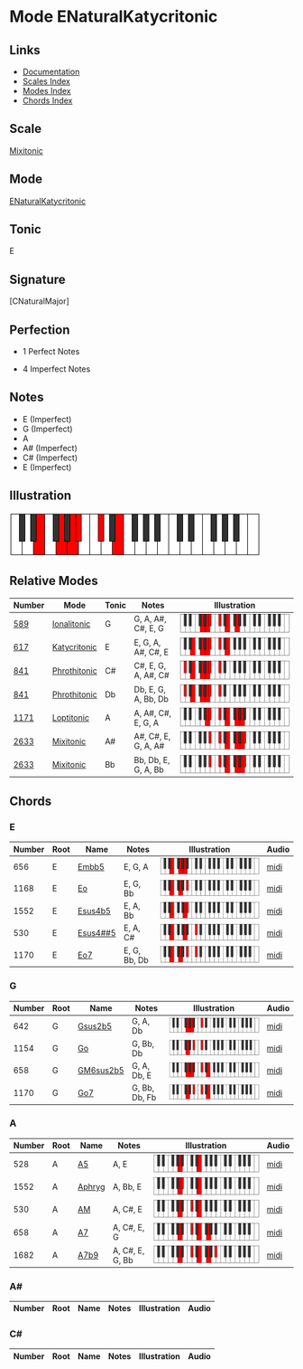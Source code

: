 # Mode ENaturalKatycritonic

## Links

- [Documentation](index.md)
- [Scales Index](Scales.md)
- [Modes Index](Modes.md)
- [Chords Index](Chords.md)

## Scale

[Mixitonic](ScaleMixitonic.md)

## Mode

[ENaturalKatycritonic](ModeENaturalKatycritonic.md)

## Tonic

E

## Signature

[CNaturalMajor]

## Perfection

 - 1 Perfect Notes

 - 4 Imperfect Notes

## Notes

- E (Imperfect)
- G (Imperfect)
- A
- A# (Imperfect)
- C# (Imperfect)
- E (Imperfect)

## Illustration

![ENaturalKatycritonic](ModeENaturalKatycritonic.png)

## Relative Modes

| Number | Mode | Tonic | Notes | Illustration |
|--------|------|-------|-------|--------------|
| [589](https://ianring.com/musictheory/scales/589) | [Ionalitonic](ModeIonalitonic.md) | G | G, A, A#, C#, E, G | ![GNaturalIonalitonic](ModeGNaturalIonalitonic.png) |
| [617](https://ianring.com/musictheory/scales/617) | [Katycritonic](ModeKatycritonic.md) | E | E, G, A, A#, C#, E | ![ENaturalKatycritonic](ModeENaturalKatycritonic.png) |
| [841](https://ianring.com/musictheory/scales/841) | [Phrothitonic](ModePhrothitonic.md) | C# | C#, E, G, A, A#, C# | ![CSharpPhrothitonic](ModeCSharpPhrothitonic.png) |
| [841](https://ianring.com/musictheory/scales/841) | [Phrothitonic](ModePhrothitonic.md) | Db | Db, E, G, A, Bb, Db | ![DFlatPhrothitonic](ModeDFlatPhrothitonic.png) |
| [1171](https://ianring.com/musictheory/scales/1171) | [Loptitonic](ModeLoptitonic.md) | A | A, A#, C#, E, G, A | ![ANaturalLoptitonic](ModeANaturalLoptitonic.png) |
| [2633](https://ianring.com/musictheory/scales/2633) | [Mixitonic](ModeMixitonic.md) | A# | A#, C#, E, G, A, A# | ![ASharpMixitonic](ModeASharpMixitonic.png) |
| [2633](https://ianring.com/musictheory/scales/2633) | [Mixitonic](ModeMixitonic.md) | Bb | Bb, Db, E, G, A, Bb | ![BFlatMixitonic](ModeBFlatMixitonic.png) |

## Chords

### E

| Number | Root | Name | Notes | Illustration | Audio |
|--------|------|------|-------|--------------|-------|
| 656 | E | [Embb5](ChordENaturalMinorDoubleFlatFifth.md) | E, G, A | ![Embb5](ChordENaturalMinorDoubleFlatFifthRootPosition.png) | [midi](ChordENaturalMinorDoubleFlatFifthRootPosition.mid) |
| 1168 | E | [Eo](ChordENaturalDiminished.md) | E, G, Bb | ![Eo](ChordENaturalDiminishedRootPosition.png) | [midi](ChordENaturalDiminishedRootPosition.mid) |
| 1552 | E | [Esus4b5](ChordENaturalSuspendedFourthFlatFifth.md) | E, A, Bb | ![Esus4b5](ChordENaturalSuspendedFourthFlatFifthRootPosition.png) | [midi](ChordENaturalSuspendedFourthFlatFifthRootPosition.mid) |
| 530 | E | [Esus4##5](ChordENaturalSuspendedFourthDoubleSharpFifth.md) | E, A, C# | ![Esus4##5](ChordENaturalSuspendedFourthDoubleSharpFifthRootPosition.png) | [midi](ChordENaturalSuspendedFourthDoubleSharpFifthRootPosition.mid) |
| 1170 | E | [Eo7](ChordENaturalFullDiminishedSeventh.md) | E, G, Bb, Db | ![Eo7](ChordENaturalFullDiminishedSeventhRootPosition.png) | [midi](ChordENaturalFullDiminishedSeventhRootPosition.mid) |

### G

| Number | Root | Name | Notes | Illustration | Audio |
|--------|------|------|-------|--------------|-------|
| 642 | G | [Gsus2b5](ChordGNaturalSuspendedSecondFlatFifth.md) | G, A, Db | ![Gsus2b5](ChordGNaturalSuspendedSecondFlatFifthRootPosition.png) | [midi](ChordGNaturalSuspendedSecondFlatFifthRootPosition.mid) |
| 1154 | G | [Go](ChordGNaturalDiminished.md) | G, Bb, Db | ![Go](ChordGNaturalDiminishedRootPosition.png) | [midi](ChordGNaturalDiminishedRootPosition.mid) |
| 658 | G | [GM6sus2b5](ChordGNaturalMajorSixthSuspendedSecondFlatFifth.md) | G, A, Db, E | ![GM6sus2b5](ChordGNaturalMajorSixthSuspendedSecondFlatFifthRootPosition.png) | [midi](ChordGNaturalMajorSixthSuspendedSecondFlatFifthRootPosition.mid) |
| 1170 | G | [Go7](ChordGNaturalFullDiminishedSeventh.md) | G, Bb, Db, Fb | ![Go7](ChordGNaturalFullDiminishedSeventhRootPosition.png) | [midi](ChordGNaturalFullDiminishedSeventhRootPosition.mid) |

### A

| Number | Root | Name | Notes | Illustration | Audio |
|--------|------|------|-------|--------------|-------|
| 528 | A | [A5](ChordANaturalPowerChord.md) | A, E | ![A5](ChordANaturalPowerChordRootPosition.png) | [midi](ChordANaturalPowerChordRootPosition.mid) |
| 1552 | A | [Aphryg](ChordANaturalPhrygian.md) | A, Bb, E | ![Aphryg](ChordANaturalPhrygianRootPosition.png) | [midi](ChordANaturalPhrygianRootPosition.mid) |
| 530 | A | [AM](ChordANaturalMajor.md) | A, C#, E | ![AM](ChordANaturalMajorRootPosition.png) | [midi](ChordANaturalMajorRootPosition.mid) |
| 658 | A | [A7](ChordANaturalDominantSeventh.md) | A, C#, E, G | ![A7](ChordANaturalDominantSeventhRootPosition.png) | [midi](ChordANaturalDominantSeventhRootPosition.mid) |
| 1682 | A | [A7b9](ChordANaturalDominantSeventhFlatNinth.md) | A, C#, E, G, Bb | ![A7b9](ChordANaturalDominantSeventhFlatNinthRootPosition.png) | [midi](ChordANaturalDominantSeventhFlatNinthRootPosition.mid) |

### A#

| Number | Root | Name | Notes | Illustration | Audio |
|--------|------|------|-------|--------------|-------|

### C#

| Number | Root | Name | Notes | Illustration | Audio |
|--------|------|------|-------|--------------|-------|

